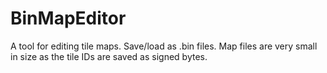 # BinMapEditor
A tool for editing tile maps. Save/load as .bin files. Map files are very small in size as the tile IDs are saved as signed bytes.
